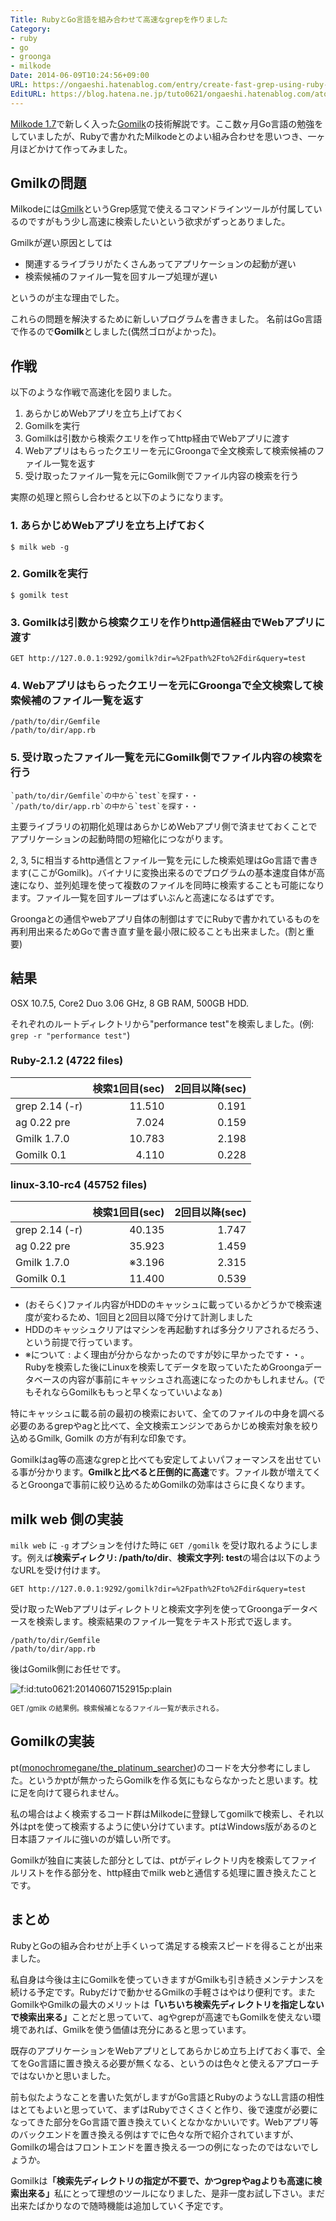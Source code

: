 ```yaml
---
Title: RubyとGo言語を組み合わせて高速なgrepを作りました
Category:
- ruby
- go
- groonga
- milkode
Date: 2014-06-09T10:24:56+09:00
URL: https://ongaeshi.hatenablog.com/entry/create-fast-grep-using-ruby-and-go
EditURL: https://blog.hatena.ne.jp/tuto0621/ongaeshi.hatenablog.com/atom/entry/12921228815725675070
---
```


[Milkode 1.7](http://ongaeshi.hatenablog.com/entry/milkode-1.7)で新しく入った[Gomilk](https://github.com/ongaeshi/gomilk)の技術解説です。ここ数ヶ月Go言語の勉強をしていましたが、Rubyで書かれたMilkodeとのよい組み合わせを思いつき、一ヶ月ほどかけて作ってみました。

## Gmilkの問題
Milkodeには[Gmilk](http://milkode.ongaeshi.me/gmilk.html)というGrep感覚で使えるコマンドラインツールが付属しているのですがもう少し高速に検索したいという欲求がずっとありました。

Gmilkが遅い原因としては

* 関連するライブラリがたくさんあってアプリケーションの起動が遅い
* 検索候補のファイル一覧を回すループ処理が遅い

というのが主な理由でした。

これらの問題を解決するために新しいプログラムを書きました。
名前はGo言語で作るので<b>Gomilk</b>としました(偶然ゴロがよかった)。

## 作戦
以下のような作戦で高速化を図りました。

1. あらかじめWebアプリを立ち上げておく 
2. Gomilkを実行
3. Gomilkは引数から検索クエリを作ってhttp経由でWebアプリに渡す
4. Webアプリはもらったクエリーを元にGroongaで全文検索して検索候補のファイル一覧を返す
5. 受け取ったファイル一覧を元にGomilk側でファイル内容の検索を行う

実際の処理と照らし合わせると以下のようになります。

### 1. あらかじめWebアプリを立ち上げておく 
    $ milk web -g

### 2. Gomilkを実行
    $ gomilk test

### 3. Gomilkは引数から検索クエリを作りhttp通信経由でWebアプリに渡す
    GET http://127.0.0.1:9292/gomilk?dir=%2Fpath%2Fto%2Fdir&query=test

### 4. Webアプリはもらったクエリーを元にGroongaで全文検索して検索候補のファイル一覧を返す
```
/path/to/dir/Gemfile
/path/to/dir/app.rb
```

### 5. 受け取ったファイル一覧を元にGomilk側でファイル内容の検索を行う

```
`path/to/dir/Gemfile`の中から`test`を探す・・
`/path/to/dir/app.rb`の中から`test`を探す・・
```

主要ライブラリの初期化処理はあらかじめWebアプリ側で済ませておくことでアプリケーションの起動時間の短縮化につながります。

2, 3, 5に相当するhttp通信とファイル一覧を元にした検索処理はGo言語で書きます(ここがGomilk)。バイナリに変換出来るのでプログラムの基本速度自体が高速になり、並列処理を使って複数のファイルを同時に検索することも可能になります。ファイル一覧を回すループはずいぶんと高速になるはずです。

Groongaとの通信やwebアプリ自体の制御はすでにRubyで書かれているものを再利用出来るためGoで書き直す量を最小限に絞ることも出来ました。(割と重要)

## 結果
OSX 10.7.5, Core2 Duo 3.06 GHz, 8 GB RAM, 500GB HDD.

それぞれのルートディレクトリから"performance test"を検索しました。(例: `grep -r "performance test"`)

### Ruby-2.1.2 (4722 files)
|                   | 検索1回目(sec)| 2回目以降(sec)     |
|:------------------|---------------:|---------------:|
| grep 2.14 (-r)    |     11.510     |   0.191        |
| ag 0.22 pre       |     7.024      |   0.159        |
| Gmilk  1.7.0      |     10.783      |   2.198        |
| Gomilk 0.1        |      4.110    |   0.228        |

### linux-3.10-rc4 (45752 files)
|                   | 検索1回目(sec)| 2回目以降(sec)     |
|:------------------|---------------:|---------------:|
| grep 2.14 (-r)    |       40.135   |   1.747        |
| ag 0.22 pre       |       35.923   |   1.459        |
| Gmilk  1.7.0      |        ※3.196  |   2.315        |
| Gomilk 0.1        |       11.400   |   0.539        |

- (おそらく)ファイル内容がHDDのキャッシュに載っているかどうかで検索速度が変わるため、1回目と2回目以降で分けて計測しました
- HDDのキャッシュクリアはマシンを再起動すれば多分クリアされるだろう、という前提で行っています。
- ※について : よく理由が分からなかったのですが妙に早かったです・・。Rubyを検索した後にLinuxを検索してデータを取っていたためGroongaデータベースの内容が事前にキャッシュされ高速になったのかもしれません。(でもそれならGomilkももっと早くなっていいよなぁ)

特にキャッシュに載る前の最初の検索において、全てのファイルの中身を調べる必要のあるgrepやagと比べて、全文検索エンジンであらかじめ検索対象を絞り込めるGmilk, Gomilk の方が有利な印象です。

Gomilkはag等の高速なgrepと比べても安定してよいパフォーマンスを出せている事が分かります。<b>Gmilkと比べると圧倒的に高速</b>です。ファイル数が増えてくるとGroongaで事前に絞り込めるためGomilkの効率はさらに良くなります。

## milk web 側の実装
`milk web` に `-g` オプションを付けた時に `GET /gomilk` を受け取れるようにします。例えば<b>検索ディレクリ: /path/to/dir</b>、<b>検索文字列: test</b>の場合は以下のようなURLを受け付けます。

    GET http://127.0.0.1:9292/gomilk?dir=%2Fpath%2Fto%2Fdir&query=test

受け取ったWebアプリはディレクトリと検索文字列を使ってGroongaデータベースを検索します。検索結果のファイル一覧をテキスト形式で返します。

    /path/to/dir/Gemfile
    /path/to/dir/app.rb

後はGomilk側にお任せです。

<p><span itemscope itemtype="http://schema.org/Photograph"><img src="http://cdn-ak.f.st-hatena.com/images/fotolife/t/tuto0621/20140607/20140607152915.png" alt="f:id:tuto0621:20140607152915p:plain" title="f:id:tuto0621:20140607152915p:plain" class="hatena-fotolife" itemprop="image"></span></p>

<span style="font-size: 80%">GET /gmilk の結果例。検索候補となるファイル一覧が表示される。</span>

## Gomilkの実装
pt([monochromegane/the_platinum_searcher](https://github.com/monochromegane/the_platinum_searcher))のコードを大分参考にしました。というかptが無かったらGomilkを作る気にもならなかったと思います。枕に足を向けて寝られません。

私の場合はよく検索するコード群はMilkodeに登録してgomilkで検索し、それ以外はptを使って検索するように使い分けています。ptはWindows版があるのと日本語ファイルに強いのが嬉しい所です。

Gomilkが独自に実装した部分としては、ptがディレクトリ内を検索してファイルリストを作る部分を、http経由でmilk webと通信する処理に置き換えたことです。

## まとめ
RubyとGoの組み合わせが上手くいって満足する検索スピードを得ることが出来ました。

私自身は今後は主にGomilkを使っていきますがGmilkも引き続きメンテナンスを続ける予定です。Rubyだけで動かせるGmilkの手軽さはやはり便利です。またGomilkやGmilkの最大のメリットは<b>「いちいち検索先ディレクトリを指定しないで検索出来る」</b>ことだと思っていて、agやgrepが高速でもGomilkを使えない環境であれば、Gmilkを使う価値は充分にあると思っています。

既存のアプリケーションをWebアプリとしてあらかじめ立ち上げておく事で、全てをGo言語に置き換える必要が無くなる、というのは色々と使えるアプローチではないかと思いました。

前も似たようなことを書いた気がしますがGo言語とRubyのようなLL言語の相性はとてもよいと思っていて、まずはRubyでさくさくと作り、後で速度が必要になってきた部分をGo言語で置き換えていくとなかなかいいです。Webアプリ等のバックエンドを置き換える例はすでに色々な所で紹介されていますが、Gomilkの場合はフロントエンドを置き換える一つの例になったのではないでしょうか。

Gomilkは<b>「検索先ディレクトリの指定が不要で、かつgrepやagよりも高速に検索出来る」</b>私にとって理想のツールになりました、是非一度お試し下さい。まだ出来たばかりなので随時機能は追加していく予定です。

